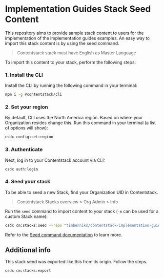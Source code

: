 # Implementation Guides Stack Seed Content

This repository aims to provide sample stack content to users for the implementation of the implementation guides examples. An easy way to import this stack content is by using the seed command.

> Contentstack stack must have English as Master Language

To import this content to your stack, perform the following steps:

### 1. Install the CLI

Install the CLI by running the following command in your terminal:

```bash
npm i -g @contentstack/cli
```

### 2. Set your region

By default, CLI uses the North America region. Based on where your Organization resides change this.
Run this command in your terminal (a list of options will show):

```bash
csdx config:set:region
```

### 3. Authenticate

Next, log in to your Contentstack account via CLI:

```bash
csdx auth:login
```

### 4. Seed your stack

To be able to seed a new Stack, find your Organization UID in Contentstack.

> Contentstack Stacks overview > Org Admin > Info

Run the `seed` command to import content to your stack (`-n` can be used for a custom Stack name):

```bash
csdx cm:stacks:seed --repo "timbenniks/contentstack-implementation-guides-seed" --org "<YOUR_ORG_UID>" -n "Implementation Guide"
```

Refer to the [Seed command documentation](https://www.contentstack.com/docs/developers/cli/import-content-using-the-seed-command/) to learn more.

## Additional info

This stack seed was exported like this from its origin. Follow the steps.

```bash
csdx cm:stacks:export
```
